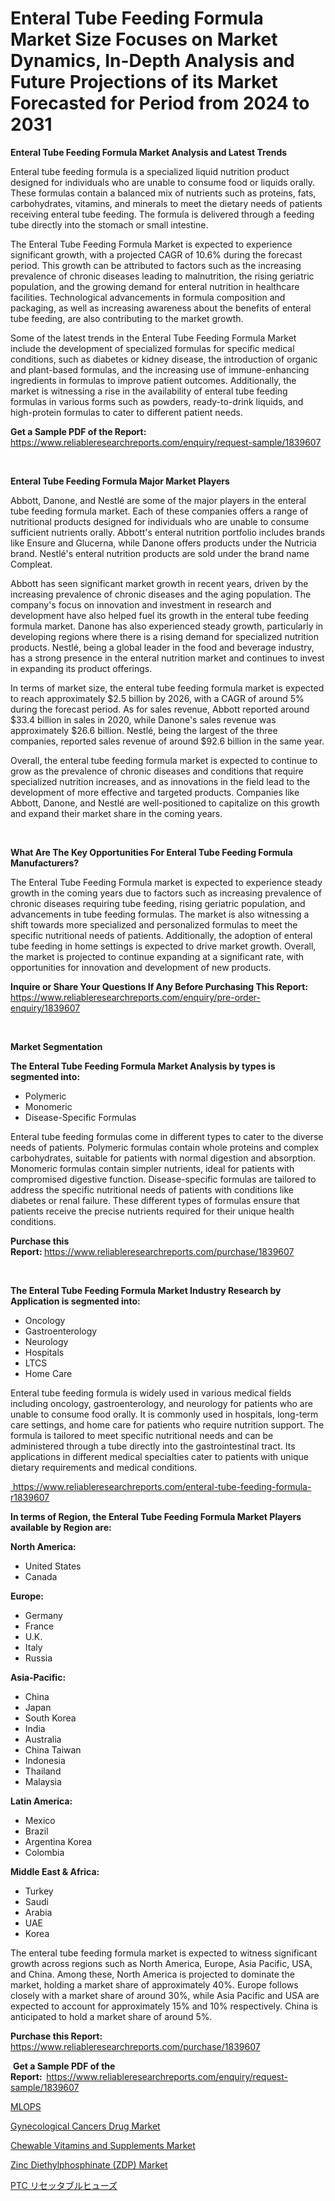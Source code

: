 <p><h1>Enteral Tube Feeding Formula Market Size Focuses on Market Dynamics, In-Depth Analysis and Future Projections of its Market Forecasted for Period from 2024 to 2031</h1></p><p><strong>Enteral Tube Feeding Formula Market Analysis and Latest Trends</strong></p>
<p><p>Enteral tube feeding formula is a specialized liquid nutrition product designed for individuals who are unable to consume food or liquids orally. These formulas contain a balanced mix of nutrients such as proteins, fats, carbohydrates, vitamins, and minerals to meet the dietary needs of patients receiving enteral tube feeding. The formula is delivered through a feeding tube directly into the stomach or small intestine.</p><p>The Enteral Tube Feeding Formula Market is expected to experience significant growth, with a projected CAGR of 10.6% during the forecast period. This growth can be attributed to factors such as the increasing prevalence of chronic diseases leading to malnutrition, the rising geriatric population, and the growing demand for enteral nutrition in healthcare facilities. Technological advancements in formula composition and packaging, as well as increasing awareness about the benefits of enteral tube feeding, are also contributing to the market growth.</p><p>Some of the latest trends in the Enteral Tube Feeding Formula Market include the development of specialized formulas for specific medical conditions, such as diabetes or kidney disease, the introduction of organic and plant-based formulas, and the increasing use of immune-enhancing ingredients in formulas to improve patient outcomes. Additionally, the market is witnessing a rise in the availability of enteral tube feeding formulas in various forms such as powders, ready-to-drink liquids, and high-protein formulas to cater to different patient needs.</p></p>
<p><strong>Get a Sample PDF of the Report:&nbsp;</strong> <a href="https://www.reliableresearchreports.com/enquiry/request-sample/1839607">https://www.reliableresearchreports.com/enquiry/request-sample/1839607</a></p>
<p>&nbsp;</p>
<p><strong>Enteral Tube Feeding Formula Major Market Players</strong></p>
<p><p>Abbott, Danone, and Nestlé are some of the major players in the enteral tube feeding formula market. Each of these companies offers a range of nutritional products designed for individuals who are unable to consume sufficient nutrients orally. Abbott's enteral nutrition portfolio includes brands like Ensure and Glucerna, while Danone offers products under the Nutricia brand. Nestlé's enteral nutrition products are sold under the brand name Compleat.</p><p>Abbott has seen significant market growth in recent years, driven by the increasing prevalence of chronic diseases and the aging population. The company's focus on innovation and investment in research and development have also helped fuel its growth in the enteral tube feeding formula market. Danone has also experienced steady growth, particularly in developing regions where there is a rising demand for specialized nutrition products. Nestlé, being a global leader in the food and beverage industry, has a strong presence in the enteral nutrition market and continues to invest in expanding its product offerings.</p><p>In terms of market size, the enteral tube feeding formula market is expected to reach approximately $2.5 billion by 2026, with a CAGR of around 5% during the forecast period. As for sales revenue, Abbott reported around $33.4 billion in sales in 2020, while Danone's sales revenue was approximately $26.6 billion. Nestlé, being the largest of the three companies, reported sales revenue of around $92.6 billion in the same year.</p><p>Overall, the enteral tube feeding formula market is expected to continue to grow as the prevalence of chronic diseases and conditions that require specialized nutrition increases, and as innovations in the field lead to the development of more effective and targeted products. Companies like Abbott, Danone, and Nestlé are well-positioned to capitalize on this growth and expand their market share in the coming years.</p></p>
<p>&nbsp;</p>
<p><strong>What Are The Key Opportunities For Enteral Tube Feeding Formula Manufacturers?</strong></p>
<p><p>The Enteral Tube Feeding Formula market is expected to experience steady growth in the coming years due to factors such as increasing prevalence of chronic diseases requiring tube feeding, rising geriatric population, and advancements in tube feeding formulas. The market is also witnessing a shift towards more specialized and personalized formulas to meet the specific nutritional needs of patients. Additionally, the adoption of enteral tube feeding in home settings is expected to drive market growth. Overall, the market is projected to continue expanding at a significant rate, with opportunities for innovation and development of new products.</p></p>
<p><strong>Inquire or Share Your Questions If Any Before Purchasing This Report:</strong> <a href="https://www.reliableresearchreports.com/enquiry/pre-order-enquiry/1839607">https://www.reliableresearchreports.com/enquiry/pre-order-enquiry/1839607</a></p>
<p>&nbsp;</p>
<p><strong>Market Segmentation</strong></p>
<p><strong>The Enteral Tube Feeding Formula Market Analysis by types is segmented into:</strong></p>
<p><ul><li>Polymeric</li><li>Monomeric</li><li>Disease-Specific Formulas</li></ul></p>
<p><p>Enteral tube feeding formulas come in different types to cater to the diverse needs of patients. Polymeric formulas contain whole proteins and complex carbohydrates, suitable for patients with normal digestion and absorption. Monomeric formulas contain simpler nutrients, ideal for patients with compromised digestive function. Disease-specific formulas are tailored to address the specific nutritional needs of patients with conditions like diabetes or renal failure. These different types of formulas ensure that patients receive the precise nutrients required for their unique health conditions.</p></p>
<p><strong>Purchase this Report:&nbsp;</strong><a href="https://www.reliableresearchreports.com/purchase/1839607">https://www.reliableresearchreports.com/purchase/1839607</a></p>
<p>&nbsp;</p>
<p><strong>The Enteral Tube Feeding Formula Market Industry Research by Application is segmented into:</strong></p>
<p><ul><li>Oncology</li><li>Gastroenterology</li><li>Neurology</li><li>Hospitals</li><li>LTCS</li><li>Home Care</li></ul></p>
<p><p>Enteral tube feeding formula is widely used in various medical fields including oncology, gastroenterology, and neurology for patients who are unable to consume food orally. It is commonly used in hospitals, long-term care settings, and home care for patients who require nutrition support. The formula is tailored to meet specific nutritional needs and can be administered through a tube directly into the gastrointestinal tract. Its applications in different medical specialties cater to patients with unique dietary requirements and medical conditions.</p></p>
<p><a href="https://www.reliableresearchreports.com/enteral-tube-feeding-formula-r1839607">&nbsp;https://www.reliableresearchreports.com/enteral-tube-feeding-formula-r1839607</a></p>
<p><strong>In terms of Region, the Enteral Tube Feeding Formula Market Players available by Region are:</strong></p>
<p>
    <p> <strong> North America: </strong>
        <ul>
            <li>United States</li>
            <li>Canada</li>
        </ul>
        </p> 
    <p> <strong> Europe: </strong>
        <ul>
            <li>Germany</li>
            <li>France</li>
            <li>U.K.</li>
            <li>Italy</li>
            <li>Russia</li>
        </ul>
        </p> 
    <p> <strong> Asia-Pacific: </strong>
        <ul>
            <li>China</li>
            <li>Japan</li>
            <li>South Korea</li>
            <li>India</li>
            <li>Australia</li>
            <li>China Taiwan</li>
            <li>Indonesia</li>
            <li>Thailand</li>
            <li>Malaysia</li>
        </ul>
        </p> 
    <p> <strong> Latin America: </strong>
        <ul>
            <li>Mexico</li>
            <li>Brazil</li>
            <li>Argentina Korea</li>
            <li>Colombia</li>
        </ul>
        </p> 
    <p> <strong> Middle East & Africa: </strong>
        <ul>
            <li>Turkey</li>
            <li>Saudi</li>
            <li>Arabia</li>
            <li>UAE</li>
            <li>Korea</li>
        </ul>
    </p>
    </p>
<p><p>The enteral tube feeding formula market is expected to witness significant growth across regions such as North America, Europe, Asia Pacific, USA, and China. Among these, North America is projected to dominate the market, holding a market share of approximately 40%. Europe follows closely with a market share of around 30%, while Asia Pacific and USA are expected to account for approximately 15% and 10% respectively. China is anticipated to hold a market share of around 5%.</p></p>
<p><strong>Purchase this Report: </strong><a href="https://www.reliableresearchreports.com/purchase/1839607">https://www.reliableresearchreports.com/purchase/1839607</a></p>
<p>&nbsp;<strong>Get a Sample PDF of the Report:&nbsp;&nbsp;</strong><a href="https://www.reliableresearchreports.com/enquiry/request-sample/1839607">https://www.reliableresearchreports.com/enquiry/request-sample/1839607</a></p>
<p><strong></strong></p>
<p><p><a href="https://github.com/GabrielBlanda5656/Market-Research-Report-List-1/blob/main/623943959299.md">MLOPS</a></p><p><a href="https://github.com/lubmix/Market-Research-Report-List-2/blob/main/gynecological-cancers-drug-market.md">Gynecological Cancers Drug Market</a></p><p><a href="https://github.com/Hazelklievgspy6vdcsmu106w/Market-Research-Report-List-2/blob/main/chewable-vitamins-and-supplements-market.md">Chewable Vitamins and Supplements Market</a></p><p><a href="https://issuu.com/reportprime-2/docs/zinc-diethylphosphinate-zdp-market-size-2030.pptx">Zinc Diethylphosphinate (ZDP) Market</a></p><p><a href="https://github.com/EstelWisozk1/Market-Research-Report-List-1/blob/main/732802959303.md">PTC リセッタブルヒューズ</a></p></p>